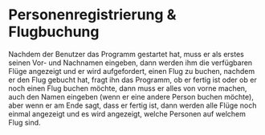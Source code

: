 # Personenregistrierung & Flugbuchung

Nachdem der Benutzer das Programm gestartet hat, muss er als erstes seinen Vor- und Nachnamen eingeben, dann werden ihm die verfügbaren Flüge angezeigt und er wird aufgefordert, einen Flug zu buchen, nachdem er den Flug gebucht hat, fragt ihn das Programm, ob er fertig ist oder ob er noch einen Flug buchen möchte, dann muss er alles von vorne machen, auch den Namen eingeben (wenn er eine andere Person buchen möchte), aber wenn er am Ende sagt, dass er fertig ist, dann werden alle Flüge noch einmal angezeigt und es wird angezeigt, welche Personen auf welchem Flug sind.